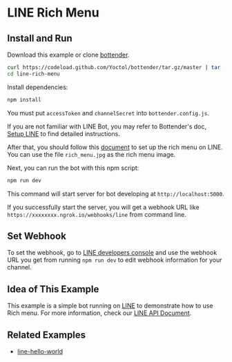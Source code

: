 # LINE Rich Menu

## Install and Run

Download this example or clone [bottender](https://github.com/Yoctol/bottender).

```sh
curl https://codeload.github.com/Yoctol/bottender/tar.gz/master | tar -xz --strip=2 bottender-master/examples/line-rich-menu
cd line-rich-menu
```

Install dependencies:

```sh
npm install
```

You must put `accessToken` and `channelSecret` into `bottender.config.js`.

If you are not familiar with LINE Bot, you may refer to Bottender's doc, [Setup LINE](https://bottender.js.org/docs/channel-line-setup) to find detailed instructions.

After that, you should follow this [document](https://bottender.js.org/docs/channel-line-rich-menu) to set up the rich menu on LINE. You can use the file `rich_menu.jpg` as the rich menu image.

Next, you can run the bot with this npm script:

```sh
npm run dev
```

This command will start server for bot developing at `http://localhost:5000`.

If you successfully start the server, you will get a webhook URL like `https://xxxxxxxx.ngrok.io/webhooks/line` from command line.

## Set Webhook

To set the webhook, go to [LINE developers console](https://developers.line.me/console/) and use the webhook URL you get from running `npm run dev` to edit webhook information for your channel.

## Idea of This Example

This example is a simple bot running on [LINE](https://line.me/) to demonstrate how to use Rich menu.
For more information, check our [LINE API Document](https://developers.line.biz/en/reference/messaging-api/#rich-menu).

## Related Examples

- [line-hello-world](../line-hello-world)
